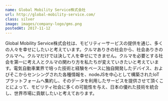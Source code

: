 ```yaml
---
name: Global Mobility Service株式会社
url: http://global-mobility-service.com/
class: silver
image: images/company-logo/gms.png
postedAt: 2017-11-12
---
```


Global Mobility Service株式会社は、モビリティーサービスの提供を通じ、多くの人々を幸せにしたいと考えています。クルマありきの社会から、社会ありきのクルマへ。クルマだけでは決して人を幸せにできません。クルマを必要とする社会を第一に考え人とクルマの関わり方を私たちが変えていきたいと考えています。電気自動車業界で培った技術と経験をベースに独自開発したデバイス、およびそこからセンシングされた各種情報を、nodeJSを中心として構築されたIoTプラットフォームへ集約し、そのデータを利用したサービスを提供させて頂くことによって、モビリティ社会に多くの可能性を与え、日本の優れた技術を統合し、世界市場に貢献したいと考えております。
